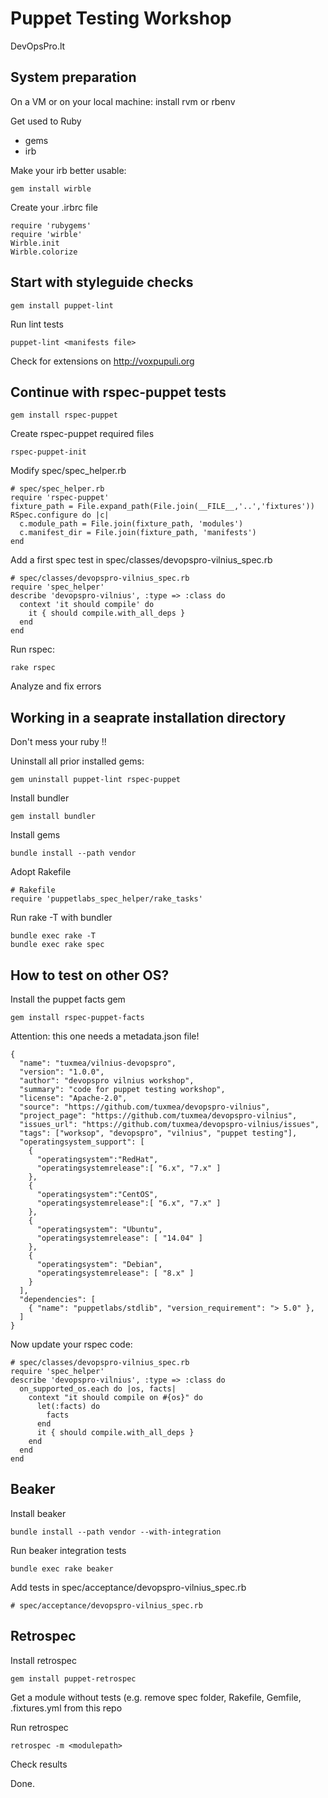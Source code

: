 # Puppet Testing Workshop

DevOpsPro.lt

## System preparation

On a VM or on your local machine: install rvm or rbenv

Get used to Ruby
- gems
- irb

Make your irb better usable:

    gem install wirble

Create your .irbrc file

    require 'rubygems'
    require 'wirble'
    Wirble.init
    Wirble.colorize

## Start with styleguide checks

    gem install puppet-lint

Run lint tests

    puppet-lint <manifests file>

Check for extensions on http://voxpupuli.org

## Continue with rspec-puppet tests

    gem install rspec-puppet

Create rspec-puppet required files

    rspec-puppet-init

Modify spec/spec_helper.rb

    # spec/spec_helper.rb
    require 'rspec-puppet'
    fixture_path = File.expand_path(File.join(__FILE__,'..','fixtures'))
    RSpec.configure do |c|
      c.module_path = File.join(fixture_path, 'modules')
      c.manifest_dir = File.join(fixture_path, 'manifests')
    end

Add a first spec test in spec/classes/devopspro-vilnius_spec.rb

    # spec/classes/devopspro-vilnius_spec.rb
    require 'spec_helper'
    describe 'devopspro-vilnius', :type => :class do
      context 'it should compile' do
        it { should compile.with_all_deps }
      end
    end

Run rspec:

    rake rspec

Analyze and fix errors

## Working in a seaprate installation directory

Don't mess your ruby !!

Uninstall all prior installed gems:

    gem uninstall puppet-lint rspec-puppet

Install bundler

    gem install bundler

Install gems

    bundle install --path vendor

Adopt Rakefile

    # Rakefile
    require 'puppetlabs_spec_helper/rake_tasks'

Run rake -T with bundler

    bundle exec rake -T
    bundle exec rake spec

## How to test on other OS?

Install the puppet facts gem

    gem install rspec-puppet-facts

Attention: this one needs a metadata.json file!

    {
      "name": "tuxmea/vilnius-devopspro",
      "version": "1.0.0",
      "author": "devopspro vilnius workshop",
      "summary": "code for puppet testing workshop",
      "license": "Apache-2.0",
      "source": "https://github.com/tuxmea/devopspro-vilnius",
      "project_page": "https://github.com/tuxmea/devopspro-vilnius",
      "issues_url": "https://github.com/tuxmea/devopspro-vilnius/issues",
      "tags": ["worksop", "devopspro", "vilnius", "puppet testing"],
      "operatingsystem_support": [
        {
          "operatingsystem":"RedHat",
          "operatingsystemrelease":[ "6.x", "7.x" ]
        },
        {
          "operatingsystem":"CentOS",
          "operatingsystemrelease":[ "6.x", "7.x" ]
        },
        {
          "operatingsystem": "Ubuntu",
          "operatingsystemrelease": [ "14.04" ]
        },
        {
          "operatingsystem": "Debian",
          "operatingsystemrelease": [ "8.x" ]
        }
      ],
      "dependencies": [
        { "name": "puppetlabs/stdlib", "version_requirement": "> 5.0" },
      ]
    }

Now update your rspec code:

    # spec/classes/devopspro-vilnius_spec.rb
    require 'spec_helper'
    describe 'devopspro-vilnius', :type => :class do
      on_supported_os.each do |os, facts|
        context "it should compile on #{os}" do
          let(:facts) do
            facts
          end
          it { should compile.with_all_deps }
        end
      end
    end

## Beaker

Install beaker

    bundle install --path vendor --with-integration

Run beaker integration tests

    bundle exec rake beaker

Add tests in spec/acceptance/devopspro-vilnius_spec.rb

    # spec/acceptance/devopspro-vilnius_spec.rb

## Retrospec

Install retrospec

    gem install puppet-retrospec

Get a module without tests (e.g. remove spec folder, Rakefile, Gemfile, .fixtures.yml from this repo

Run retrospec

    retrospec -m <modulepath>

Check results

Done.



